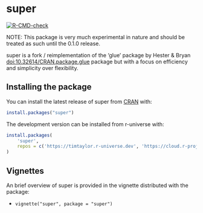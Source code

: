 
<!-- README.md is generated from README.Rmd. Please edit that file -->

# super

<!-- badges: start -->

[![R-CMD-check](https://github.com/TimTaylor/super/actions/workflows/R-CMD-check.yaml/badge.svg)](https://github.com/TimTaylor/super/actions/workflows/R-CMD-check.yaml)
<!-- badges: end -->

NOTE: This package is very much experimental in nature and should be
treated as such until the 0.1.0 release.

super is a fork / reimplementation of the ‘glue’ package by Hester &
Bryan <doi:10.32614/CRAN.package.glue> package but with a focus on
efficiency and simplicity over flexibility.

## Installing the package

You can install the latest release of super from
[CRAN](https://cran.r-project.org/) with:

``` r
install.packages("super")
```

The development version can be installed from r-universe with:

``` r
install.packages(
    'super',
    repos = c('https://timtaylor.r-universe.dev', 'https://cloud.r-project.org')
)
```

## Vignettes

An brief overview of super is provided in the vignette distributed with
the package:

- `vignette("super", package = "super")`
